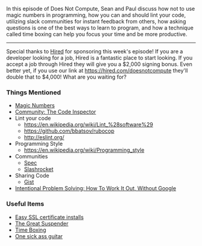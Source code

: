 In this episode of Does Not Compute, Sean and Paul discuss how not to use magic numbers in programming, how you can and should lint your code, utilizing slack communities for instant feedback from others, how asking questions is one of the best ways to learn to program, and how a technique called time boxing can help you focus your time and be more productive.

---

Special thanks to [Hired](http://hired.com) for sponsoring this week's episode!  If you are a developer looking for a job, Hired is a fantastic place to start looking. If you accept a job through Hired they will give you a $2,000 signing bonus. Even better yet, if you use our link at https://hired.com/doesnotcompute they'll double that to $4,000! What are you waiting for?

### Things Mentioned

* [Magic Numbers](https://eliotsykes.com/magic-numbers)
* [Community: The Code Inspector](http://seanwash.com/code/thoughts/2015/09/02/code-inspector.html)
* Lint your code
  * https://en.wikipedia.org/wiki/Lint_%28software%29
  * https://github.com/bbatsov/rubocop
  * http://eslint.org/
* Programming Style
  * https://en.wikipedia.org/wiki/Programming_style
* Communities
  * [Spec](http://spec.fm/)
  * [Slashrocket](https://slashrocket.io/)
* Sharing Code
  * [Gist](https://gist.github.com/)
* [Intentional Problem Solving: How To Work It Out, Without Google](https://developertea.com/episodes/15165)

### Useful Items
* [Easy SSL certificate installs](https://certificatechain.io/)
* [The Great Suspender](https://chrome.google.com/webstore/detail/the-great-suspender/klbibkeccnjlkjkiokjodocebajanakg?hl=en)
* [Time Boxing](https://en.wikipedia.org/wiki/Timeboxing)
* [One sick ass guitar](https://reverb.com/item/1068947-paul-reed-smith-mark-holcomb-signature-limited-run-electric-guitar-in-charcoal-burst-with-hard-case)
